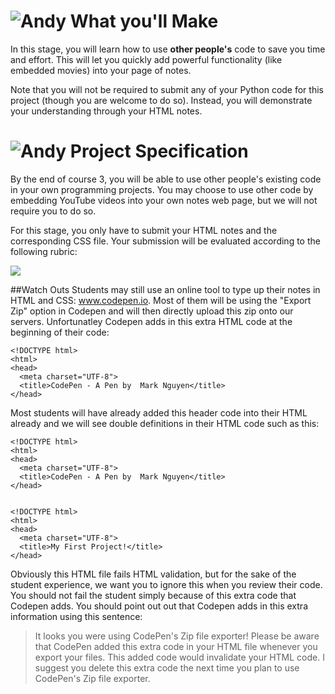 # ![Andy](http://i.imgur.com/fdGeWES.png) What you'll Make

In this stage, you will learn how to use **other people's** code to save you time and effort. This will let you quickly add powerful functionality (like embedded movies) into your page of notes.

Note that you will not be required to submit any of your Python code for this project (though you are welcome to do so). Instead, you will demonstrate your understanding through your HTML notes.

# ![Andy](http://i.imgur.com/fdGeWES.png) Project Specification

By the end of course 3, you will be able to use other people's existing code in your own programming projects. You may choose to use other code by embedding YouTube videos into your own notes web page, but we will not require you to do so.

For this stage, you only have to submit your HTML notes and the corresponding CSS file. Your submission will be evaluated according to the following rubric:

![](http://i.imgur.com/DSfAhUp.png)

##Watch Outs
Students may still use an online tool to type up their notes in HTML and CSS: www.codepen.io. Most of them will be using the "Export Zip" option in Codepen and will then directly upload this zip onto our servers. Unfortunatley Codepen adds in this extra HTML code at the beginning of their code:

```
<!DOCTYPE html>
<html>
<head>
  <meta charset="UTF-8">
  <title>CodePen - A Pen by  Mark Nguyen</title>
</head>
```

Most students will have already added this header code into their HTML already and we will see double definitions in their HTML code such as this:

```
<!DOCTYPE html>
<html>
<head>
  <meta charset="UTF-8">
  <title>CodePen - A Pen by  Mark Nguyen</title>
</head>


<!DOCTYPE html>
<html>
<head>
  <meta charset="UTF-8">
  <title>My First Project!</title>
</head>
```

Obviously this HTML file fails HTML validation, but for the sake of the student experience, we want you to ignore this when you review their code. You should not fail the student simply because of this extra code that Codepen adds. You should point out out that Codepen adds in this extra information using this sentence:

> It looks you were using CodePen's Zip file exporter! Please be aware that CodePen added this extra code in your HTML file whenever you export your files. This added code would invalidate your HTML code. I suggest you delete this extra code the next time you plan to use CodePen's Zip file exporter.
